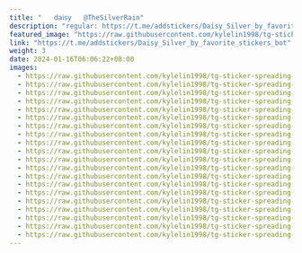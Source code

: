```yaml
---
title: "ㅤㅤ𝖽𝖺𝗂𝗌𝗒   @TheSilverRain"
description: "regular: https://t.me/addstickers/Daisy_Silver_by_favorite_stickers_bot"
featured_image: "https://raw.githubusercontent.com/kylelin1998/tg-sticker-spreading-worldwide-images/main/img/7dce5b34-8489-4544-bbcb-8b8e8b03d39b.jpg"
link: "https://t.me/addstickers/Daisy_Silver_by_favorite_stickers_bot"
weight: 3
date: 2024-01-16T06:06:22+08:00
images:
  - https://raw.githubusercontent.com/kylelin1998/tg-sticker-spreading-worldwide-images/main/img/7dce5b34-8489-4544-bbcb-8b8e8b03d39b.jpg
  - https://raw.githubusercontent.com/kylelin1998/tg-sticker-spreading-worldwide-images/main/img/81926f2d-4148-4b91-9d8e-8f143b75b43b.jpg
  - https://raw.githubusercontent.com/kylelin1998/tg-sticker-spreading-worldwide-images/main/img/252745f4-b2ae-4c4c-b94f-91d5c1e572a6.jpg
  - https://raw.githubusercontent.com/kylelin1998/tg-sticker-spreading-worldwide-images/main/img/7ecd390d-e5d2-44db-b9b6-a6cd34fb7d7a.jpg
  - https://raw.githubusercontent.com/kylelin1998/tg-sticker-spreading-worldwide-images/main/img/3b488e74-7488-4226-9201-97e7d4d1fa2c.jpg
  - https://raw.githubusercontent.com/kylelin1998/tg-sticker-spreading-worldwide-images/main/img/5c95461a-b6ee-4044-99ce-89edace6c3bc.jpg
  - https://raw.githubusercontent.com/kylelin1998/tg-sticker-spreading-worldwide-images/main/img/192db5b8-cd33-4eb2-a5c2-60352b490e3a.jpg
  - https://raw.githubusercontent.com/kylelin1998/tg-sticker-spreading-worldwide-images/main/img/d635f909-a0e3-4f1d-80fc-e27e8f835177.jpg
  - https://raw.githubusercontent.com/kylelin1998/tg-sticker-spreading-worldwide-images/main/img/ed314a00-1c5b-45ef-86ee-0097c1ae4f5c.jpg
  - https://raw.githubusercontent.com/kylelin1998/tg-sticker-spreading-worldwide-images/main/img/5a9a3d93-c5f1-4405-8fd3-336e5901b836.jpg
  - https://raw.githubusercontent.com/kylelin1998/tg-sticker-spreading-worldwide-images/main/img/2b3f30e0-fbd1-40d6-a10f-b7ca85337253.jpg
  - https://raw.githubusercontent.com/kylelin1998/tg-sticker-spreading-worldwide-images/main/img/a229458c-ac68-46c8-ad8d-67933bcdd520.jpg
  - https://raw.githubusercontent.com/kylelin1998/tg-sticker-spreading-worldwide-images/main/img/a8913a8c-33c2-48e1-bf7e-5c975aeec027.jpg
  - https://raw.githubusercontent.com/kylelin1998/tg-sticker-spreading-worldwide-images/main/img/495e3d13-f78c-494e-9315-a9e13aeaef28.jpg
  - https://raw.githubusercontent.com/kylelin1998/tg-sticker-spreading-worldwide-images/main/img/e5b77705-29f6-4d02-841e-4f31b9f95e3e.jpg
  - https://raw.githubusercontent.com/kylelin1998/tg-sticker-spreading-worldwide-images/main/img/0e5f323f-84ed-46e7-9ab9-4dceb1d54aff.jpg
  - https://raw.githubusercontent.com/kylelin1998/tg-sticker-spreading-worldwide-images/main/img/92540710-b60e-4a2b-b98f-ddd0b3d59daf.jpg
  - https://raw.githubusercontent.com/kylelin1998/tg-sticker-spreading-worldwide-images/main/img/897a7de6-4798-43a1-9110-7856395a89ed.jpg
  - https://raw.githubusercontent.com/kylelin1998/tg-sticker-spreading-worldwide-images/main/img/1e329657-33de-4ba3-b057-b3b33476c825.jpg
  - https://raw.githubusercontent.com/kylelin1998/tg-sticker-spreading-worldwide-images/main/img/ebcec6a5-bf5b-4242-a82f-18bef4fca19b.jpg
---
```

